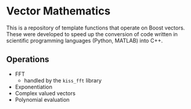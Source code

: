 # Vector Mathematics

This is a repository of template functions that operate on Boost vectors. These were developed to speed up the conversion of code written in scientific programming languages (Python, MATLAB) into C++.

## Operations

* FFT
  * handled by the `kiss_fft` library
* Exponentiation
* Complex valued vectors
* Polynomial evaluation